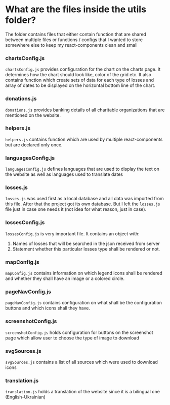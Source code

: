 # What are the files inside the utils folder?

The folder contains files that either contain function that are shared between multiple files or functions / 
   configs that I wanted to store somewhere else to keep my react-components clean and small

### chartsConfig.js
`chartsConfig.js` provides configuration for the chart on the charts page. It determines how the chart should look 
like, color of the grid etc. It also contains function which create sets of data for each type of losses and array 
of dates to be displayed on the horizontal bottom line of the chart.

### donations.js
`donations.js` provides banking details of all charitable organizations that are mentioned on the website.

### helpers.js
`helpers.js` contains function which are used by multiple react-components but are declared only once.

### languagesConfig.js
`languagesConfig.js` defines languages that are used to display the text on the website as well as languages used to 
translate dates

### losses.js
`losses.js` was used first as a local database and all data was imported from this file.
After that the project got its own database. But I left the `losses.js` file just in case one needs it (not idea for 
what reason, just in case).

### lossesConfig.js
`lossesConfig.js` is very important file. It contains an object with:
1. Names of losses that will be searched in the json received from server
2. Statement whether this particular losses type shall be rendered or not.

### mapConfig.js
`mapConfig.js` contains information on which legend icons shall be rendered and whether they shall have an image or 
a colored circle. 

### pageNavConfig.js
`pageNavConfig.js` contains configuration on what shall be the configuration buttons and which icons shall they have.

### screenshotConfig.js
`screenshotConfig.js` holds configuration for buttons on the screenshot page which allow user to choose the type of 
image to download

### svgSources.js
`svgSources.js` contains a list of all sources which were used to download icons

### translation.js
`translation.js` holds a translation of the website since it is a bilingual one (English-Ukrainian)
